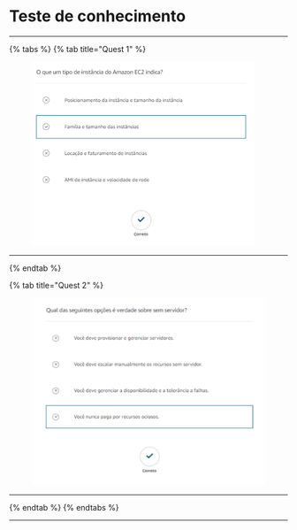 # Teste de conhecimento

***

{% tabs %}
{% tab title="Quest 1" %}
<figure><img src="../../.gitbook/assets/image (42).png" alt=""><figcaption></figcaption></figure>

***
{% endtab %}

{% tab title="Quest 2" %}
<figure><img src="../../.gitbook/assets/image (41).png" alt=""><figcaption></figcaption></figure>

***
{% endtab %}
{% endtabs %}

***

